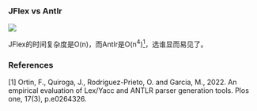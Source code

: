 ### JFlex vs Antlr
![](https://journals.plos.org/plosone/article/figure/image?size=inline&id=10.1371/journal.pone.0264326.t002)

JFlex的时间复杂度是O(n)，而Antlr是O(n<sup>4</sup>)[<sup>1</sup>](#R1)，选谁显而易见了。


### References
<div><a name="R1"></a>
[1] Ortin, F., Quiroga, J., Rodriguez-Prieto, O. and Garcia, M., 2022. An empirical evaluation of Lex/Yacc and ANTLR parser generation tools. Plos one, 17(3), p.e0264326.
</div>